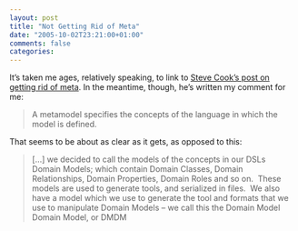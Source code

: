 ```yaml
---
layout: post
title: "Not Getting Rid of Meta"
date: "2005-10-02T23:21:00+01:00"
comments: false
categories: 
---
```


<p>It&#8217;s taken me ages, relatively speaking, to link to <a href="http://blogs.msdn.com/stevecook/archive/2005/09/22/472742.aspx">Steve Cook&#8217;s post on getting rid of meta</a>. In the meantime, though, he&#8217;s written my comment for me:</p>

<blockquote>
<p>A metamodel specifies the concepts of the language in which the model is defined. </p>
</blockquote>

<p>That seems to be about as clear as it gets, as opposed to this:</p>

<blockquote>
<p>[&#8230;] we decided to call the models of the concepts in our DSLs Domain Models; which contain Domain Classes, Domain Relationships, Domain Properties, Domain Roles and so on.&#160; These models are used to generate tools, and serialized in files.&#160; We also have a model which we use to generate the tool and formats that we use to manipulate Domain Models &#8211; we call this the Domain Model Domain Model, or DMDM</p>
</blockquote>


